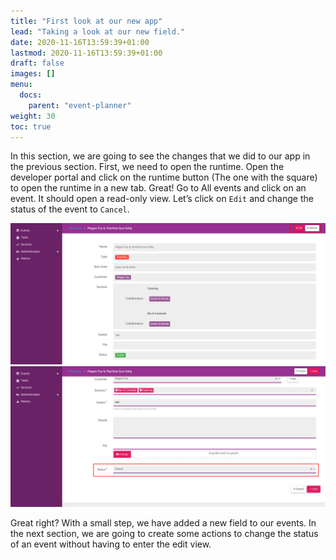 ```yaml
---
title: "First look at our new app"
lead: "Taking a look at our new field."
date: 2020-11-16T13:59:39+01:00
lastmod: 2020-11-16T13:59:39+01:00
draft: false
images: []
menu:
  docs:
    parent: "event-planner"
weight: 30
toc: true
---
```


In this section, we are going to see the changes that we did to our app in the previous section. First, we need to open the runtime. Open the developer portal and click on the runtime button (The one with the square) to open the runtime in a new tab. Great! Go to All events and click on an event. It should open a read-only view. Let’s click on `Edit` and change the status of the event to `Cancel`.

![Alt Text](/images/vendor/event-planner/firstlook/ww_event_planner_readonly_no_delete.png)
![Alt Text](/images/vendor/event-planner/firstlook/ww_event_planner_status_field.png)


Great right? With a small step, we have added a new field to our events. In the next section, we are going to create some actions to change the status of an event without having to enter the edit view. 